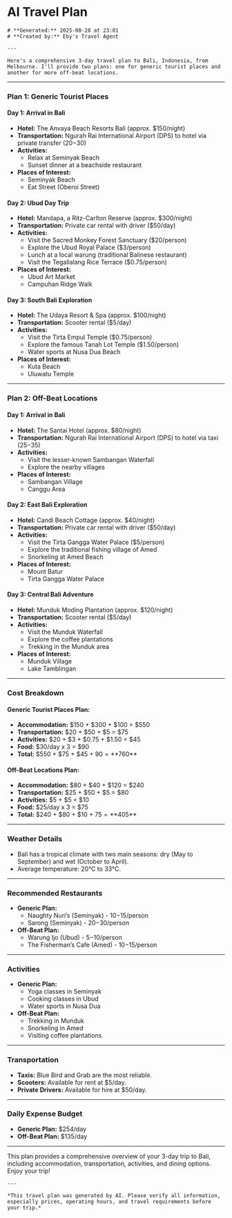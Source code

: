 # AI Travel Plan
    # **Generated:** 2025-08-28 at 23:01  
    # **Created by:** Eby's Travel Agent

    ---

    Here's a comprehensive 3-day travel plan to Bali, Indonesia, from Melbourne. I'll provide two plans: one for generic tourist places and another for more off-beat locations.

---

### **Plan 1: Generic Tourist Places**

#### **Day 1: Arrival in Bali**
- **Hotel:** The Anvaya Beach Resorts Bali (approx. $150/night)
- **Transportation:** Ngurah Rai International Airport (DPS) to hotel via private transfer ($20-$30)
- **Activities:**
  - Relax at Seminyak Beach
  - Sunset dinner at a beachside restaurant
- **Places of Interest:**
  - Seminyak Beach
  - Eat Street (Oberoi Street)

#### **Day 2: Ubud Day Trip**
- **Hotel:** Mandapa, a Ritz-Carlton Reserve (approx. $300/night)
- **Transportation:** Private car rental with driver ($50/day)
- **Activities:**
  - Visit the Sacred Monkey Forest Sanctuary ($20/person)
  - Explore the Ubud Royal Palace ($3/person)
  - Lunch at a local warung (traditional Balinese restaurant)
  - Visit the Tegallalang Rice Terrace ($0.75/person)
- **Places of Interest:**
  - Ubud Art Market
  - Campuhan Ridge Walk

#### **Day 3: South Bali Exploration**
- **Hotel:** The Udaya Resort & Spa (approx. $100/night)
- **Transportation:** Scooter rental ($5/day)
- **Activities:**
  - Visit the Tirta Empul Temple ($0.75/person)
  - Explore the famous Tanah Lot Temple ($1.50/person)
  - Water sports at Nusa Dua Beach
- **Places of Interest:**
  - Kuta Beach
  - Uluwatu Temple

---

### **Plan 2: Off-Beat Locations**

#### **Day 1: Arrival in Bali**
- **Hotel:** The Santai Hotel (approx. $80/night)
- **Transportation:** Ngurah Rai International Airport (DPS) to hotel via taxi ($25-$35)
- **Activities:**
  - Visit the lesser-known Sambangan Waterfall
  - Explore the nearby villages
- **Places of Interest:**
  - Sambangan Village
  - Canggu Area

#### **Day 2: East Bali Exploration**
- **Hotel:** Candi Beach Cottage (approx. $40/night)
- **Transportation:** Private car rental with driver ($50/day)
- **Activities:**
  - Visit the Tirta Gangga Water Palace ($5/person)
  - Explore the traditional fishing village of Amed
  - Snorkeling at Amed Beach
- **Places of Interest:**
  - Mount Batur
  - Tirta Gangga Water Palace

#### **Day 3: Central Bali Adventure**
- **Hotel:** Munduk Moding Plantation (approx. $120/night)
- **Transportation:** Scooter rental ($5/day)
- **Activities:**
  - Visit the Munduk Waterfall
  - Explore the coffee plantations
  - Trekking in the Munduk area
- **Places of Interest:**
  - Munduk Village
  - Lake Tamblingan

---

### **Cost Breakdown**

#### **Generic Tourist Places Plan:**
- **Accommodation:** $150 + $300 + $100 = $550
- **Transportation:** $20 + $50 + $5 = $75
- **Activities:** $20 + $3 + $0.75 + $1.50 = $45
- **Food:** $30/day x 3 = $90
- **Total:** $550 + $75 + $45 + $90 = **$760**

#### **Off-Beat Locations Plan:**
- **Accommodation:** $80 + $40 + $120 = $240
- **Transportation:** $25 + $50 + $5 = $80
- **Activities:** $5 + $5 = $10
- **Food:** $25/day x 3 = $75
- **Total:** $240 + $80 + $10 + $75 = **$405**

---

### **Weather Details**
- Bali has a tropical climate with two main seasons: dry (May to September) and wet (October to April).
- Average temperature: 20°C to 33°C.

---

### **Recommended Restaurants**
- **Generic Plan:**
  - Naughty Nuri’s (Seminyak) - $10-$15/person
  - Sarong (Seminyak) - $20-$30/person
- **Off-Beat Plan:**
  - Warung Ijo (Ubud) - $5-$10/person
  - The Fisherman’s Cafe (Amed) - $10-$15/person

---

### **Activities**
- **Generic Plan:**
  - Yoga classes in Seminyak
  - Cooking classes in Ubud
  - Water sports in Nusa Dua
- **Off-Beat Plan:**
  - Trekking in Munduk
  - Snorkeling in Amed
  - Visiting coffee plantations

---

### **Transportation**
- **Taxis:** Blue Bird and Grab are the most reliable.
- **Scooters:** Available for rent at $5/day.
- **Private Drivers:** Available for hire at $50/day.

---

### **Daily Expense Budget**
- **Generic Plan:** $254/day
- **Off-Beat Plan:** $135/day

---

This plan provides a comprehensive overview of your 3-day trip to Bali, including accommodation, transportation, activities, and dining options. Enjoy your trip!

    ---

    *This travel plan was generated by AI. Please verify all information, especially prices, operating hours, and travel requirements before your trip.*
    